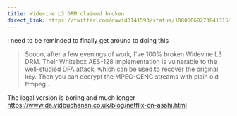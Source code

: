 ```yaml
---
title: Widevine L3 DRM claimed broken
direct_link: https://twitter.com/david3141593/status/1080606827384131590
---
```


i need to be reminded to finally get around to doing this

> Soooo, after a few evenings of work, I've 100% broken Widevine L3 DRM. Their Whitebox AES-128 implementation is vulnerable to the well-studied DFA attack, which can be used to recover the original key. Then you can decrypt the MPEG-CENC streams with plain old ffmpeg...

The legal version is boring and much longer https://www.da.vidbuchanan.co.uk/blog/netflix-on-asahi.html
